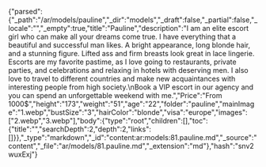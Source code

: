 {"parsed":{"_path":"/ar/models/pauline","_dir":"models","_draft":false,"_partial":false,"_locale":"","_empty":true,"title":"Pauline","description":"I am an elite escort girl who can make all your dreams come true. I have everything that a beautiful and successful man likes. A bright appearance, long blonde hair, and a stunning figure. Lifted ass and firm breasts look great in lace lingerie. Escorts are my favorite pastime, as I love going to restaurants, private parties, and celebrations and relaxing in hotels with deserving men. I also love to travel to different countries and make new acquaintances with interesting people from high society.\nBook a VIP escort in our agency and you can spend an unforgettable weekend with me.","Price":"From 1000$","height":"173","weight":"51","age":"22","folder":"pauline","mainImage":"1.webp","bustSize":"3","hairColor":"blonde","visa":"europe","images":["2.webp","3.webp"],"body":{"type":"root","children":[],"toc":{"title":"","searchDepth":2,"depth":2,"links":[]}},"_type":"markdown","_id":"content:ar:models:81.pauline.md","_source":"content","_file":"ar/models/81.pauline.md","_extension":"md"},"hash":"snv2wuxExj"}